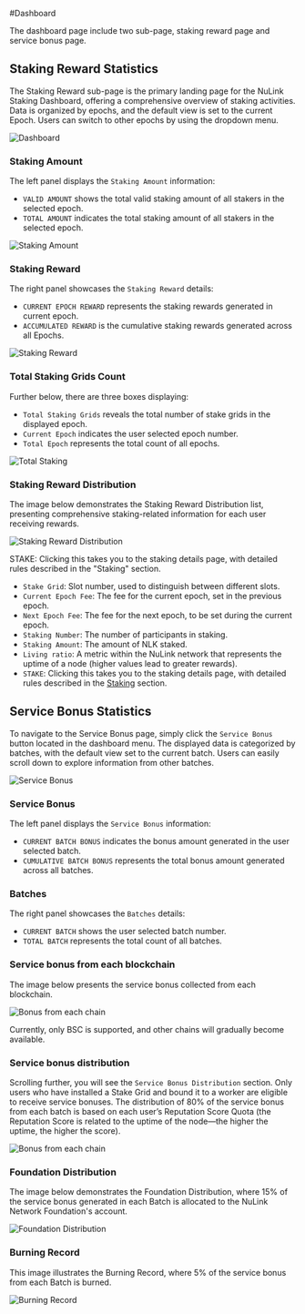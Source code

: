 #Dashboard

The dashboard page include two sub-page, staking reward page and service bonus page.

## Staking Reward Statistics

The Staking Reward sub-page is the primary landing page for the NuLink Staking Dashboard, offering a comprehensive overview of staking activities. 
Data is organized by epochs, and the default view is set to the current Epoch. Users can switch to other epochs by using the dropdown menu.

![Dashboard](../../miscellaneous/img/dashboard/dashboard.png)


### Staking Amount

The left panel displays the `Staking Amount` information:

  *  `VALID AMOUNT` shows the total valid staking amount of all stakers in the selected epoch.
  *  `TOTAL AMOUNT` indicates the total staking amount of all stakers in the selected epoch.

![Staking Amount](../../miscellaneous/img/dashboard/stakingAmount.png)

###  Staking Reward

The right panel showcases the `Staking Reward` details:

  * `CURRENT EPOCH REWARD` represents the staking rewards generated in current epoch.
  *  `ACCUMULATED REWARD` is the cumulative staking rewards generated across all Epochs.

![Staking Reward](../../miscellaneous/img/dashboard/stakingReward.png)

###  Total Staking Grids Count

   Further below, there are three boxes displaying:

   * `Total Staking Grids` reveals the total number of stake grids in the displayed epoch.
   * `Current Epoch` indicates the user selected epoch number.
   * `Total Epoch` represents the total count of all epochs.

![Total Staking](../../miscellaneous/img/dashboard/stakingTotal.png)

###  Staking Reward Distribution

The image below demonstrates the Staking Reward Distribution list, presenting comprehensive staking-related information for each user receiving rewards.

![Staking Reward Distribution](../../miscellaneous/img/dashboard/stakingDistribution.png)


STAKE: Clicking this takes you to the staking details page, with detailed rules described in the "Staking" section.

   * `Stake Grid`: Slot number, used to distinguish between different slots.
   * `Current Epoch Fee`: The fee for the current epoch, set in the previous epoch.
   * `Next Epoch Fee`: The fee for the next epoch, to be set during the current epoch.
   * `Staking Number`: The number of participants in staking.
   * `Staking Amount`: The amount of NLK staked.
   * `Living ratio`: A metric within the NuLink network that represents the uptime of a node (higher values lead to greater rewards).
   * `STAKE`: Clicking this takes you to the staking details page, with detailed rules described in the [Staking](./staking.md) section.



## Service Bonus Statistics

To navigate to the Service Bonus page, simply click the `Service Bonus` button located in the dashboard menu. 
The displayed data is categorized by batches, with the default view set to the current batch. 
Users can easily scroll down to explore information from other batches.

![Service Bonus](../../miscellaneous/img/dashboard/serviceBonus.png)

### Service Bonus

The left panel displays the `Service Bonus` information: 
* `CURRENT BATCH BONUS` indicates the bonus amount generated in the user selected batch.
* `CUMULATIVE BATCH BONUS` represents the total bonus amount generated across all batches.

### Batches
The right panel showcases the `Batches` details:
* `CURRENT BATCH` shows the user selected batch number.
* `TOTAL BATCH` represents the total count of all batches.

### Service bonus from each blockchain

The image below presents the service bonus collected from each blockchain.

![Bonus from each chain](../../miscellaneous/img/dashboard/bonusChain.png)

Currently, only BSC is supported, and other chains will gradually become available.

### Service bonus distribution

Scrolling further, you will see the `Service Bonus Distribution` section. 
Only users who have installed a Stake Grid and bound it to a worker are eligible to receive service bonuses. 
The distribution of 80% of the service bonus from each batch is based on each user’s Reputation Score Quota (the Reputation Score is related to the uptime of the node—the higher the uptime, the higher the score).

![Bonus from each chain](../../miscellaneous/img/dashboard/bonusDistribution.png)


### Foundation Distribution
The image below demonstrates the Foundation Distribution, where 15% of the service bonus generated in each Batch is allocated to the NuLink Network Foundation's account.

![Foundation Distribution](../../miscellaneous/img/dashboard/foundation.png)

### Burning Record

This image illustrates the Burning Record, where 5% of the service bonus from each Batch is burned.

![Burning Record](../../miscellaneous/img/dashboard/burning.png)
